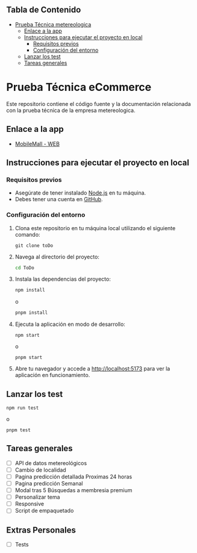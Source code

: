 ## Tabla de Contenido

- [Prueba Técnica metereologica](#prueba-técnica-metereologica)
  - [Enlace a la app](#enlace-a-la-app)
  - [Instrucciones para ejecutar el proyecto en local](#instrucciones-para-ejecutar-el-proyecto-en-local)
    - [Requisitos previos](#requisitos-previos)
    - [Configuración del entorno](#configuración-del-entorno)
  - [Lanzar los test](#lanzar-los-test)
  - [Tareas generales](#tareas-generales)

# Prueba Técnica eCommerce

Este repositorio contiene el código fuente y la documentación relacionada con la prueba técnica de la empresa metereologica.

## Enlace a la app

- [MobileMall - WEB](toDo)

## Instrucciones para ejecutar el proyecto en local

### Requisitos previos

- Asegúrate de tener instalado [Node.js](https://nodejs.org/) en tu máquina.
- Debes tener una cuenta en [GitHub](https://github.com/).

### Configuración del entorno

1. Clona este repositorio en tu máquina local utilizando el siguiente comando:

   ```
   git clone toDo
   ```

2. Navega al directorio del proyecto:

   ```bash
   cd ToDo
   ```

3. Instala las dependencias del proyecto:

   ```bash
   npm install
   ```

   o

   ```bash
   pnpm install
   ```

4. Ejecuta la aplicación en modo de desarrollo:

   ```
   npm start
   ```

   o

   ```
   pnpm start
   ```

5. Abre tu navegador y accede a [http://localhost:5173](http://localhost:5173) para ver la aplicación en funcionamiento.

## Lanzar los test

```
npm run test
```

o

```
pnpm test
```

## Tareas generales

- [ ] API de datos metereológicos
- [ ] Cambio de localidad
- [ ] Pagina predicción detallada Proximas 24 horas
- [ ] Pagina predicción Semanal
- [ ] Modal tras 5 Búsquedas a membresia premium
- [ ] Personalizar tema
- [ ] Responsive
- [ ] Script de empaquetado

## Extras Personales

- [ ] Tests
